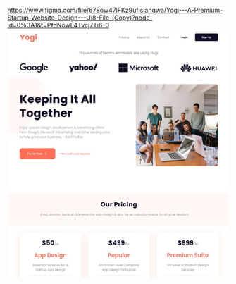 https://www.figma.com/file/678ow47lFKz9uflslahqwa/Yogi---A-Premium-Startup-Website-Design---Ui8-File-(Copy)?node-id=0%3A1&t=PfdNowL4Tvcj7Ti6-0
![preview](./assets/preview.jpg)
